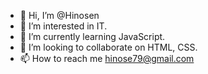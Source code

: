 - 👋 Hi, I’m @Hinosen
- 👀 I’m interested in IT.
- 🌱 I’m currently learning JavaScript.
- 💞️ I’m looking to collaborate on HTML, CSS.
- 📫 How to reach me hinose79@gmail.com

<!---
Hinosen/Hinosen is a ✨ special ✨ repository because its `README.md` (this file) appears on your GitHub profile.
You can click the Preview link to take a look at your changes.
--->
